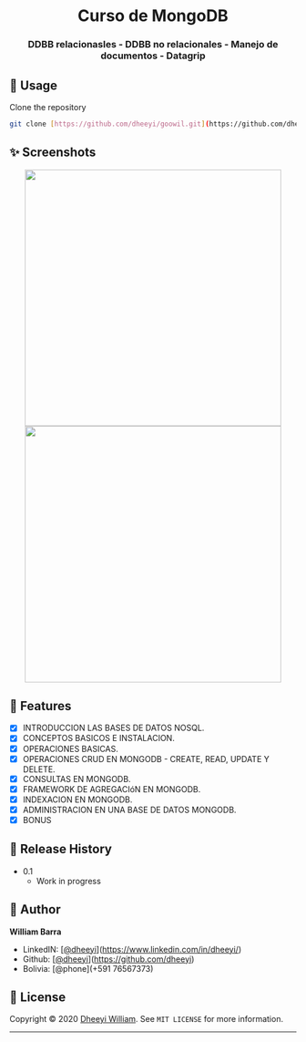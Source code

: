 
<h1 align="center">Curso de MongoDB </h1>
<h3 align="center">DDBB relacionasles - DDBB no relacionales - Manejo de documentos - Datagrip</h3>

## 🚀 Usage

Clone the repository

```sh
git clone [https://github.com/dheeyi/goowil.git](https://github.com/dheeyi/curso-mongo-db.git)
```

## ✨ Screenshots

<p align="center">
    <img src="https://i.imgur.com/go8hIAe.png" width="450">
    <img src="https://i.imgur.com/daeMadW.png" width="450">
</p>

## 📖 Features

- [x] INTRODUCCION LAS BASES DE DATOS NOSQL.
- [x] CONCEPTOS BASICOS E INSTALACION.
- [x] OPERACIONES BASICAS.
- [x] OPERACIONES CRUD EN MONGODB - CREATE, READ, UPDATE Y DELETE.
- [X] CONSULTAS EN MONGODB.
- [X] FRAMEWORK DE AGREGACIóN EN MONGODB.
- [X] INDEXACION EN MONGODB.
- [X] ADMINISTRACION EN UNA BASE DE DATOS MONGODB.
- [X] BONUS

## 🚀 Release History

* 0.1
    * Work in progress
    
## 👤 Author

**William Barra**

- LinkedIN: [[@dheeyi](https://www.linkedin.com/in/dheeyi/)](https://www.linkedin.com/in/dheeyi/)
- Github: [[@dheeyi](https://github.com/dheeyi)](https://github.com/dheeyi)
- Bolivia: [@phone](+591 76567373)

## 📝 License

Copyright © 2020 [Dheeyi William](https://github.com/dheeyi).
See ``MIT LICENSE`` for more information.

---

